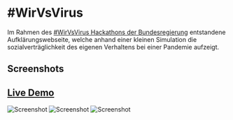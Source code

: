# #WirVsVirus
Im Rahmen des [#WirVsVirus Hackathons der Bundesregierung](https://wirvsvirushackathon.org/)  entstandene Aufklärungswebseite, welche anhand einer kleinen Simulation die sozialverträglichkeit des eigenen Verhaltens bei einer Pandemie aufzeigt.

## Screenshots
## [Live Demo](https://koerners.github.io/wirvsvirus/)


![Screenshot](https://github.com/koerners/wirvsvirus/blob/master/screenshots/Screenshot%20from%202020-03-21%2021.18.57.png)
![Screenshot](https://github.com/koerners/wirvsvirus/blob/master/screenshots/Screenshot%20from%202020-03-21%2021.19.19.png)
![Screenshot](https://github.com/koerners/wirvsvirus/blob/master/screenshots/Screenshot%20from%202020-03-21%2021.19.35.png)
